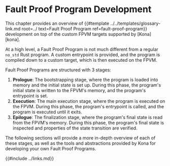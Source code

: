# Fault Proof Program Development

This chapter provides an overview of {{#template ../../templates/glossary-link.md root=../ text=Fault Proof Program ref=fault-proof-program}} development
on top of the custom FPVM targets supported by [Kona][kona].

At a high level, a Fault Proof Program is not much different from a regular `no_std` Rust program. A custom entrypoint is provided, and the program
is compiled down to a custom target, which is then executed on the FPVM.

Fault Proof Programs are structured with 3 stages:
1. **Prologue**: The bootstrapping stage, where the program is loaded into memory and the initial state is set up. During this phase, the program's initial
    state is written to the FPVM's memory, and the program's entrypoint is set.
1. **Execution**: The main execution stage, where the program is executed on the FPVM. During this phase, the program's entrypoint is called, and the
    program is executed until it exits.
1. **Epilogue**: The finalization stage, where the program's final state is read from the FPVM's memory. During this phase, the program's final state is
    inspected and properties of the state transition are verified.

The following sections will provide a more in-depth overview of each of these stages, as well as the tools and abstractions provided by Kona for
developing your own Fault Proof Programs.

{{#include ../links.md}}
